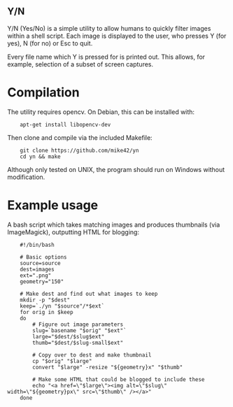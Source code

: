 Y/N
---

Y/N (Yes/No) is a simple utility to allow humans to quickly filter images within a shell script. Each image is displayed to the user, who presses Y (for yes), N (for no) or Esc to quit.

Every file name which Y is pressed for is printed out. This allows, for example, selection of a subset of screen captures.

Compilation
===========
The utility requires opencv. On Debian, this can be installed with:

        apt-get install libopencv-dev

Then clone and compile via the included Makefile:

        git clone https://github.com/mike42/yn
        cd yn && make

Although only tested on UNIX, the program should run on Windows without modification.

Example usage
=============

A bash script which takes matching images and produces thumbnails (via ImageMagick), outputting HTML for blogging:

        #!/bin/bash
        
        # Basic options
        source=source
        dest=images
        ext=".png"
        geometry="150"
        
        # Make dest and find out what images to keep
        mkdir -p "$dest"
        keep=`./yn "$source"/*$ext`
        for orig in $keep
        do
        	# Figure out image parameters
        	slug=`basename "$orig" "$ext"`
        	large="$dest/$slug$ext"
        	thumb="$dest/$slug-small$ext"
            
        	# Copy over to dest and make thumbnail
        	cp "$orig" "$large"
        	convert "$large" -resize "${geometry}x" "$thumb"
            
        	# Make some HTML that could be blogged to include these
        	echo "<a href=\"$large\"><img alt=\"$slug\" width=\"${geometry}px\" src=\"$thumb\" /></a>"
        done

